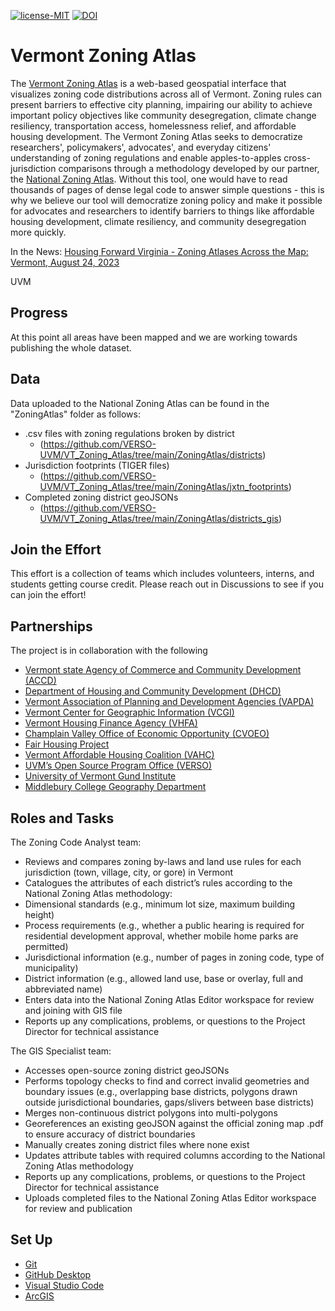 [![license-MIT](https://img.shields.io/github/license/Ileriayo/markdown-badges?style=for-the-badge)](https://github.com/VERSO-UVM/VT_Zoning_Atlas/blob/main/LICENSE) [![DOI](https://zenodo.org/badge/688699704.svg)](https://zenodo.org/doi/10.5281/zenodo.11508693)


# Vermont Zoning Atlas

The [Vermont Zoning Atlas](https://www.zoningatlas.org/vermont) is a web-based geospatial interface that visualizes zoning code distributions across all of Vermont. Zoning rules can present barriers to effective city planning, impairing our ability to achieve important policy objectives like community desegregation, climate change resiliency, transportation access, homelessness relief, and affordable housing development. The Vermont Zoning Atlas seeks to democratize researchers', policymakers', advocates', and everyday citizens' understanding of zoning regulations and enable apples-to-apples cross-jurisdiction comparisons through a methodology developed by our partner, the [National Zoning Atlas](https://www.zoningatlas.org/).
Without this tool, one would have to read thousands of pages of dense legal code to answer simple questions - this is why we believe our tool will democratize zoning policy and make it possible for advocates and researchers to identify barriers to things like affordable housing development, climate resiliency, and community desegregation more quickly.

In the News: 
[Housing Forward Virginia - Zoning Atlases Across the Map: Vermont, August 24, 2023](https://housingforwardva.org/news/fwd-g25-vermont-zoning-atlas/)

UVM

## Progress
At this point all areas have been mapped and we are working towards publishing the whole dataset.

## Data
Data uploaded to the National Zoning Atlas can be found in the "ZoningAtlas" folder as follows:
* .csv files with zoning regulations broken by district
  - (https://github.com/VERSO-UVM/VT_Zoning_Atlas/tree/main/ZoningAtlas/districts)
* Jurisdiction footprints (TIGER files)
  - (https://github.com/VERSO-UVM/VT_Zoning_Atlas/tree/main/ZoningAtlas/jxtn_footprints)
* Completed zoning district geoJSONs
  - (https://github.com/VERSO-UVM/VT_Zoning_Atlas/tree/main/ZoningAtlas/districts_gis) 

## Join the Effort
This effort is a collection of teams which includes volunteers, interns, and students getting course credit. Please reach out in Discussions to see if you can join the effort!

## Partnerships
The project is in collaboration with the following
* [Vermont state Agency of Commerce and Community Development (ACCD)](https://accd.vermont.gov/)
* [Department of Housing and Community Development (DHCD)](https://accd.vermont.gov/housing)
* [Vermont Association of Planning and Development Agencies (VAPDA)](https://www.vapda.org/)
* [Vermont Center for Geographic Information (VCGI)](https://vcgi.vermont.gov/)
* [Vermont Housing Finance Agency (VHFA)](https://www.vhfa.org/)
* [Champlain Valley Office of Economic Opportunity (CVOEO)](https://www.cvoeo.org/)
* [Fair Housing Project](https://www.cvoeo.org/get-help/fair-housing-and-discrimination)
* [Vermont Affordable Housing Coalition (VAHC)](https://www.vtaffordablehousing.org/)
* [UVM’s Open Source Program Office (VERSO)](https://verso.w3.uvm.edu/)
* [University of Vermont Gund Institute](https://www.uvm.edu/gund)
* [Middlebury College Geography Department](https://www.middlebury.edu/college/academics/geography)

## Roles and Tasks

The Zoning Code Analyst team:
* Reviews and compares zoning by-laws and land use rules for each jurisdiction (town, village, city, or gore) in Vermont
* Catalogues the attributes of each district’s rules according to the National Zoning Atlas methodology:
* Dimensional standards (e.g., minimum lot size, maximum building height)
* Process requirements (e.g., whether a public hearing is required for residential development approval, whether mobile home parks are permitted)
* Jurisdictional information (e.g., number of pages in zoning code, type of municipality)
* District information (e.g., allowed land use, base or overlay, full and abbreviated name)
* Enters data into the National Zoning Atlas Editor workspace for review and joining with GIS file
* Reports up any complications, problems, or questions to the Project Director for technical assistance

The GIS Specialist team:
* Accesses open-source zoning district geoJSONs
* Performs topology checks to find and correct invalid geometries and boundary issues (e.g., overlapping base districts, polygons drawn outside jurisdictional boundaries, gaps/slivers between base districts)
* Merges non-continuous district polygons into multi-polygons
* Georeferences an existing geoJSON against the official zoning map .pdf to ensure accuracy of district boundaries
* Manually creates zoning district files where none exist
* Updates attribute tables with required columns according to the National Zoning Atlas methodology
* Reports up any complications, problems, or questions to the Project Director for technical assistance
* Uploads completed files to the National Zoning Atlas Editor workspace for review and publication

## Set Up
* [Git](https://www.git-scm.com/downloads) 
* [GitHub Desktop](https://desktop.github.com/)
* [Visual Studio Code](https://code.visualstudio.com/)
* [ArcGIS](https://uvm.maps.arcgis.com/sharing/rest/oauth2/authorize)
